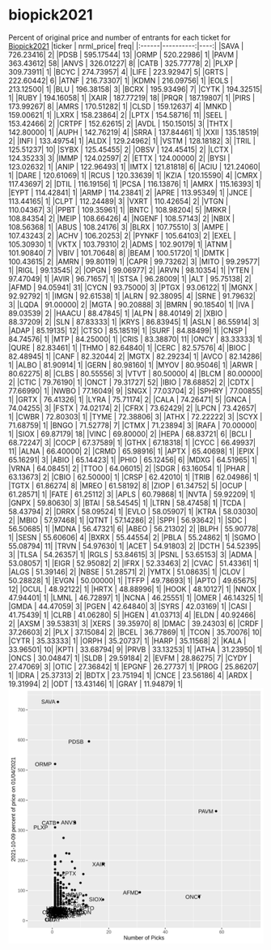 # biopick2021
Percent of original price and number of entrants for each ticket for [Biopick2021](https://twitter.com/hashtag/Biopick2021)
|ticker | nrml_price| freq|
|:------|----------:|----:|
|SAVA   |  726.23416|    2|
|PDSB   |  595.17544|   13|
|ORMP   |  520.22986|    1|
|PAVM   |  363.43612|   58|
|ANVS   |  326.01227|    8|
|CATB   |  325.77778|    2|
|PLXP   |  309.73911|    1|
|BCYC   |  274.73957|    4|
|LIFE   |  223.92947|    5|
|GRTS   |  222.60442|    6|
|ATNF   |  216.73307|    1|
|KDMN   |  216.09756|    1|
|EOLS   |  213.12500|    1|
|BLU    |  196.38158|    3|
|BCRX   |  195.93496|    7|
|CYTK   |  194.32515|    1|
|RUBY   |  194.16058|    1|
|XAIR   |  187.77219|   18|
|PRQR   |  187.19807|    1|
|PIRS   |  173.99267|    8|
|AMRS   |  170.51282|    1|
|CLSD   |  159.12637|    4|
|MNKD   |  159.00621|    1|
|LXRX   |  158.23864|    2|
|LPTX   |  154.58716|   11|
|SEEL   |  153.42466|    2|
|CRTPF  |  152.62615|    2|
|AVDL   |  150.15015|    3|
|THTX   |  142.80000|    1|
|AUPH   |  142.76219|    4|
|SRRA   |  137.84461|    1|
|XXII   |  135.18519|    2|
|INFI   |  133.49754|    1|
|ALDX   |  129.24962|    1|
|VSTM   |  128.18182|    3|
|TRIL   |  125.51237|   10|
|SYBX   |  125.45455|    2|
|OBSV   |  124.45415|    2|
|LCTX   |  124.35233|    3|
|IMMP   |  124.02597|    2|
|ETTX   |  124.00000|    2|
|BYSI   |  123.02632|    1|
|ANIP   |  122.96493|    1|
|IMTX   |  121.81818|    6|
|ACIU   |  121.24060|    1|
|DARE   |  120.61069|    1|
|RCUS   |  120.33639|    1|
|KZIA   |  120.15590|    4|
|CMRX   |  117.43697|    2|
|DTIL   |  116.19156|    1|
|PCSA   |  116.13876|    1|
|AMRX   |  115.16393|    1|
|EYPT   |  114.42841|    1|
|ARMP   |  114.23841|    2|
|APRE   |  113.95349|    1|
|JNCE   |  113.44165|    1|
|CLPT   |  112.24489|    3|
|VXRT   |  110.42654|    2|
|VTGN   |  110.04367|    3|
|PPBT   |  109.35961|    1|
|BNTC   |  108.98204|    5|
|MRKR   |  108.84354|    2|
|MEIP   |  108.66426|    4|
|NGENF  |  108.57143|    2|
|NBIX   |  108.56368|    1|
|ABUS   |  108.24176|    3|
|BLRX   |  107.75510|    3|
|AMPE   |  107.43243|    2|
|ACHV   |  106.20253|    2|
|PYNKF  |  105.64103|    2|
|EXEL   |  105.30930|    1|
|VKTX   |  103.79310|    2|
|ADMS   |  102.90179|    1|
|ATNM   |  101.90840|    7|
|VBIV   |  101.70648|    8|
|BEAM   |  100.51720|    1|
|DMTK   |  100.43615|    2|
|AMRN   |   99.80119|    1|
|CAPR   |   99.73262|    3|
|MITO   |   99.29577|    1|
|RIGL   |   99.13545|    2|
|OPGN   |   99.06977|    2|
|ARVN   |   98.10354|    1|
|YTEN   |   97.47049|    1|
|AVIR   |   96.71657|    1|
|STSA   |   96.28009|    1|
|ALT    |   95.75138|    2|
|AFMD   |   94.05941|   31|
|CYCN   |   93.75000|    3|
|PTGX   |   93.06122|    1|
|MGNX   |   92.92792|    1|
|IMGN   |   92.61538|    1|
|ALRN   |   92.38095|    4|
|SRNE   |   91.79632|    3|
|LQDA   |   91.00000|    2|
|MGTA   |   90.20888|    3|
|BMRN   |   90.18540|    1|
|IVA    |   89.03539|    2|
|HAACU  |   88.47845|    1|
|ALPN   |   88.40149|    2|
|XBIO   |   88.37209|    2|
|SLN    |   87.83333|    1|
|KRYS   |   86.83945|    1|
|ASLN   |   86.55914|    3|
|ADAP   |   85.19135|   12|
|CTSO   |   85.18519|    1|
|SURF   |   84.88499|    1|
|CNSP   |   84.74576|    1|
|MTP    |   84.25000|    1|
|CRIS   |   83.38870|   11|
|ONCY   |   83.33333|    1|
|QURE   |   82.83461|    1|
|THMO   |   82.64840|    1|
|CERC   |   82.57576|    4|
|BIOC   |   82.48945|    1|
|CANF   |   82.32044|    2|
|MGTX   |   82.29234|    1|
|AVCO   |   82.14286|    1|
|ALBO   |   81.90914|    1|
|GERN   |   80.98160|    1|
|MYOV   |   80.95046|    1|
|ARWR   |   80.62275|    8|
|CLBS   |   80.55556|    3|
|VTVT   |   80.50000|    4|
|BLCM   |   80.00000|    2|
|CTIC   |   79.76190|    1|
|ONCT   |   79.31727|   52|
|IBIO   |   78.68852|    2|
|CDTX   |   77.66990|    1|
|NWBO   |   77.16049|    9|
|SNGX   |   77.03704|    2|
|SPHRY  |   77.00855|    1|
|GRTX   |   76.41326|    1|
|LYRA   |   75.71174|    2|
|CALA   |   74.26471|    5|
|GNCA   |   74.04255|    3|
|FSTX   |   74.02174|    2|
|CFRX   |   73.62429|    2|
|LPCN   |   73.42657|    1|
|CWBR   |   72.80303|    1|
|TYME   |   72.38806|    3|
|ATHX   |   72.22222|    3|
|SCYX   |   71.68759|    1|
|BNGO   |   71.52778|    7|
|CTMX   |   71.23894|    3|
|RAFA   |   70.00000|    1|
|SIOX   |   69.87179|   18|
|VINC   |   69.80000|    2|
|HEPA   |   68.83721|    6|
|BCLI   |   68.72247|    3|
|COCP   |   67.37589|    1|
|GTHX   |   67.18318|    1|
|CYCC   |   66.49937|   11|
|ALNA   |   66.40000|    2|
|CRMD   |   65.98916|    1|
|APTX   |   65.40698|    1|
|EPIX   |   65.16291|    3|
|ABIO   |   65.14423|    1|
|PHIO   |   65.12456|    6|
|MDXG   |   64.51965|    1|
|VRNA   |   64.08451|    2|
|TTOO   |   64.06015|    2|
|SDGR   |   63.16054|    1|
|PHAR   |   63.13673|    2|
|CBIO   |   62.50000|    1|
|CRSP   |   62.42010|    1|
|TRIB   |   62.04986|    1|
|TGTX   |   61.86274|    8|
|MREO   |   61.58192|    8|
|ZIOP   |   61.34752|    5|
|OCUP   |   61.28571|    1|
|FATE   |   61.25112|    3|
|APLS   |   60.79868|    1|
|NVTA   |   59.92209|    1|
|GNPX   |   59.80630|    3|
|BTAI   |   58.54545|    1|
|LTRN   |   58.47458|    1|
|TCDA   |   58.43794|    2|
|DRRX   |   58.09524|    1|
|EVLO   |   58.05907|    1|
|KTRA   |   58.03030|    2|
|MBIO   |   57.97468|    1|
|QTNT   |   57.14286|    2|
|SPPI   |   56.93642|    1|
|SDC    |   56.50685|    1|
|MDNA   |   56.47321|    6|
|ABEO   |   56.21302|    2|
|BLPH   |   55.90778|    1|
|SESN   |   55.60606|    4|
|BXRX   |   55.44554|    2|
|PBLA   |   55.24862|    1|
|SGMO   |   55.08794|   11|
|TRVN   |   54.97630|    1|
|ACET   |   54.91803|    2|
|DCTH   |   54.52395|    3|
|TLSA   |   54.26357|    1|
|RGLS   |   53.84615|    3|
|PSNL   |   53.65153|    3|
|ADMA   |   53.08057|    1|
|EIGR   |   52.95082|    2|
|IFRX   |   52.33463|    2|
|CVAC   |   51.43361|    1|
|ALGS   |   51.39146|    2|
|NBSE   |   51.28571|    2|
|YMTX   |   51.08635|    1|
|CLOV   |   50.28828|    1|
|EVGN   |   50.00000|    1|
|TFFP   |   49.78693|    1|
|APTO   |   49.65675|   12|
|OCUL   |   48.92122|    1|
|HRTX   |   48.88996|    1|
|HOOK   |   48.10127|    1|
|NNOX   |   47.94401|    1|
|LMNL   |   46.72897|    1|
|NCNA   |   46.25551|    1|
|OMER   |   46.14325|    1|
|GMDA   |   44.47059|    3|
|PGEN   |   42.64840|    3|
|SYRS   |   42.03169|    1|
|CASI   |   41.75439|    1|
|CLRB   |   41.06280|    5|
|HGEN   |   41.03713|    4|
|ELDN   |   40.92466|    2|
|AXSM   |   39.53831|    3|
|XERS   |   39.35970|    8|
|DMAC   |   39.24303|    6|
|CRDF   |   37.26603|    2|
|PLX    |   37.15084|    2|
|BCEL   |   36.77869|    1|
|TCON   |   35.70076|   10|
|CYTR   |   35.33333|    1|
|ORPH   |   35.20737|    1|
|HARP   |   35.11568|    2|
|KALA   |   33.96501|   10|
|KPTI   |   33.68794|    9|
|PRVB   |   33.13253|    1|
|ATHA   |   31.23950|    1|
|ONCS   |   30.04847|    1|
|SLDB   |   29.59184|    2|
|EVFM   |   28.86275|    7|
|CYDY   |   27.47069|    3|
|OTIC   |   27.36842|    1|
|EPGNF  |   26.27737|    1|
|PROG   |   25.86207|    1|
|IDRA   |   25.37313|    2|
|BDTX   |   23.75194|    1|
|CNCE   |   23.56186|    4|
|ARDX   |   19.31994|    2|
|ODT    |   13.43146|    1|
|GRAY   |   11.94879|    1|
![retvspicks](biopicks.png?raw=true)
